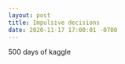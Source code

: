 ```yaml
---
layout: post 
title: Impulsive decisions 
date: 2020-11-17 17:00:01 -0700 
---
```


500 days of kaggle
